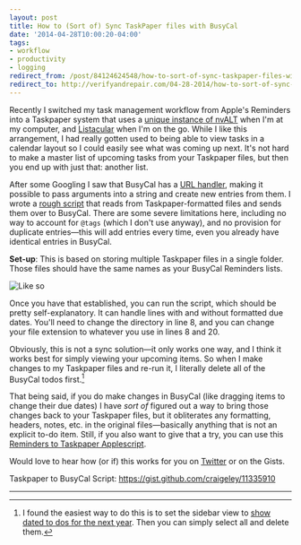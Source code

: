 ```yaml
---
layout: post 
title: How to (Sort of) Sync TaskPaper files with BusyCal 
date: '2014-04-28T10:00:20-04:00' 
tags: 
- workflow 
- productivity 
- logging 
redirect_from: /post/84124624548/how-to-sort-of-sync-taskpaper-files-with-busycal/
redirect_to: http://verifyandrepair.com/04-28-2014/how-to-sort-of-sync-taskpaper-files-with-busycal.html
---
```


Recently I switched my task management workflow from Apple's Reminders into a Taskpaper system that uses a [unique instance of nvALT](http://craigeley.com/post/80876964138unning-multiple-instances-of-nvalt) when I'm at my computer, and [Listacular](https://itunes.apple.com/us/app/listacular-for-dropbox-rapid/id624606571?mt=8) when I'm on the go. While I like this arrangement, I had really gotten used to being able to view tasks in a calendar layout so I could easily see what was coming up next. It's not hard to make a master list of upcoming tasks from your Taskpaper files, but then you end up with just that: another list.

After some Googling I saw that BusyCal has a [URL handler](https://support.busymac.com/help/21535-busycal-url-handler), making it possible to pass arguments into a string and create new entries from them. I wrote a [rough script](https://gist.github.com/craigeley/11335910) that reads from Taskpaper-formatted files and sends them over to BusyCal. There are some severe limitations here, including no way to account for `@tags` (which I don't use anyway), and no provision for duplicate entries—this will add entries every time, even you already have identical entries in BusyCal.

**Set-up**: This is based on storing multiple Taskpaper files in a single folder. Those files should have the same names as your BusyCal Reminders lists.

![Like so](http://d.pr/liWQ+)

Once you have that established, you can run the script, which should be pretty self-explanatory. It can handle lines with and without formatted due dates. You'll need to change the directory in line 8, and you can change your file extension to whatever you use in lines 8 and 20.

Obviously, this is not a sync solution—it only works one way, and I think it works best for simply viewing your upcoming items. So when I make changes to my Taskpaper files and re-run it, I literally delete all of the BusyCal todos first.[^1]

That being said, if you do make changes in BusyCal (like dragging items to change their due dates) I have *sort of* figured out a way to bring those changes back to your Taskpaper files, but it obliterates any formatting, headers, notes, etc. in the original files—basically anything that is not an explicit to-do item. Still, if you also want to give that a try, you can use this [Reminders to Taskpaper Applescript](https://gist.github.com/craigeley/9469798).

Would love to hear how (or if) this works for you on [Twitter](https://twitter.com/craigeley) or on the Gists.

Taskpaper to BusyCal Script: <https://gist.github.com/craigeley/11335910>

********

[^1]: I found the easiest way to do this is to set the sidebar view to [show dated to dos for the next year](http://d.pr/uheT). Then you can simply select all and delete them.

